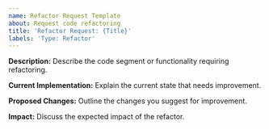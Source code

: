 ```yaml
---
name: Refactor Request Template
about: Request code refactoring
title: 'Refactor Request: {Title}'
labels: 'Type: Refactor'
---
```


**Description:**
Describe the code segment or functionality requiring refactoring.

**Current Implementation:**
Explain the current state that needs improvement.

**Proposed Changes:**
Outline the changes you suggest for improvement.

**Impact:**
Discuss the expected impact of the refactor.
